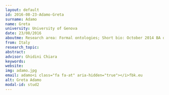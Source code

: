 ```yaml
---
layout: default 
id: 2016-08-23-Adamo-Greta
surname: Adamo
name: Greta
university: University of Genova
date: 23/08/2016
aboutme: Research area: Formal ontologies; Short bio: October 2014 BA degree in Philosophy.Thesis: Knowledge Representation and Formal Ontologies July 2016 MA degree in Philosophy.Thesis: Ontologies, Concepts and Mental Disorders: DSM 5 and Schizophrenia; Research interests: Ontologies, Foundational Ontologies.
from: Italy
research_topic: 
abstract: 
advisor: Ghidini Chiara
keywords: 
website: 
img: adamo.jpg
email: adamo<i class="fa fa-at" aria-hidden="true"></i>fbk.eu
alt: Greta Adamo
modal-id: stud2
---
```

